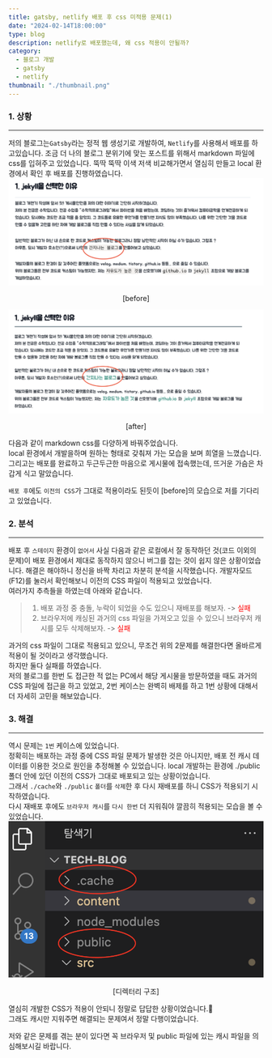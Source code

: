 ```yaml
---
title: gatsby, netlify 배포 후 css 미적용 문제(1)
date: "2024-02-14T18:00:00"
type: blog
description: netlify로 배포했는데, 왜 css 적용이 안될까?
category: 
  - 블로그 개발
  - gatsby
  - netlify
thumbnail: "./thumbnail.png"
---
```


### 1. 상황
---
저의 블로그는`Gatsby`라는 정적 웹 생성기로 개발하여, `Netlify`를 사용해서 배포를 하고있습니다. 조금 더 나의 블로그 분위기에 맞는 포스트를 위해서 markdown 파일에 css를 입혀주고 있었습니다. 뚝딱 뚝딱 이색 저색 비교해가면서 열심히 만들고 local 환경에서 확인 후 배포를 진행하였습니다.
![비포](image.png)
<center>[before]</center>

![애프터](image-1.png)
<center>[after]</center>

다음과 같이 markdown css를 다양하게 바꿔주었습니다.  
local 환경에서 개발을하며 원하는 형태로 갖춰져 가는 모습을 보며 희열을 느꼈습니다. 그리고는 배포를 완료하고 두근두근한 마음으로 게시물에 접속했는데,
뜨거운 가슴은 차갑게 식고 말았습니다.  

`배포 후`에도 `이전의 CSS`가 그대로 적용이라도 된듯이 [before]의 모습으로 저를 기다리고 있었습니다.

### 2. 분석
---
배포 후 `스테이지` 환경이 `없어서` 사실 다음과 같은 로컬에서 잘 동작하던 것(코드 이외의 문제)이 배포 환경에서 제대로 동작하지 않으니 버그를 잡는 것이 쉽지 않은 상황이었습니다. 해결은 해야하니 정신을 바짝 차리고 차분히 분석을 시작했습니다.
개발자모드(F12)를 눌러서 확인해보니 이전의 CSS 파일이 적용되고 있었습니다.  
여러가지 추측들을 하였는데 아래와 같습니다.

> 1. 배포 과정 중 충돌, 누락이 되었을 수도 있으니 재배포를 해보자. -> <span style="color: red">실패</span>
> 2. 브라우저에 캐싱된 과거의 css 파일을 가져오고 있을 수 있으니 브라우저 캐시를 모두 삭제해보자. -> <span style="color: red">실패</span>

과거의 css 파일이 그대로 적용되고 있으니, 무조건 위의 2문제를 해결한다면 올바르게 적용이 될 것이라고 생각했습니다.  
하지만 둘다 실패를 하였습니다.  
저의 블로그를 한번 도 접근한 적 없는 PC에서 해당 게시물을 방문하였을 때도 과거의 CSS 파일에 접근을 하고 있었고, 2번 케이스는 완벽히 배제를 하고 1번 상황에 대해서 더 자세히 고민을 해보았습니다.

### 3. 해결
---
역시 문제는 `1번` 케이스에 있었습니다.  
정확히는 배포하는 과정 중에 CSS 파일 문제가 발생한 것은 아니지만, 배포 전 캐시 데이터를 이용한 것으로 원인을 추정해볼 수 있었습니다.
local 개발하는 환경에 ./public 폴더 안에 있던 이전의 CSS가 그대로 배포되고 있는 상황이었습니다.  
그래서 `./cache`와 `./public` `폴더`를 `삭제`한 후 다시 재배포를 하니 CSS가 적용되기 시작하였습니다.   
다시 재배포 후에도 `브라우저 캐시`를 `다시 한번` 더 지워줘야 깔끔히 적용되는 모습을 볼 수 있었습니다.
![디렉터리구조](image-2.png)
<center>[디렉터리 구조]</center>

열심히 개발한 CSS가 적용이 안되니 정말로 답답한 상황이었습니다.🥲  
그래도 캐시만 지워주면 해결되는 문제여서 정말 다행이었습니다.  

저와 같은 문제를 겪는 분이 있다면 꼭 브라우저 및 public 파일에 있는 캐시 파일을 의심해보시길 바랍니다.